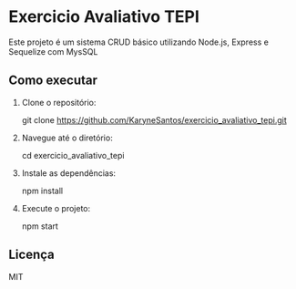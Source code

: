 # Exercicio Avaliativo TEPI

Este projeto é um sistema CRUD básico utilizando Node.js, Express e Sequelize com MysSQL

## Como executar

1. Clone o repositório:
   
   git clone https://github.com/KaryneSantos/exercicio_avaliativo_tepi.git
2. Navegue até o diretório:
   
   cd exercicio_avaliativo_tepi
3. Instale as dependências:
   
   npm install
4. Execute o projeto:
   
   npm start

## Licença

MIT

